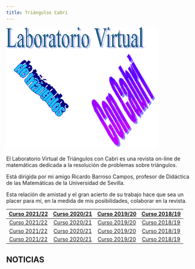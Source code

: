 ```yaml
---
title: Triángulos Cabri
---
```


![Logo de Triángulos Cabri](image001.gif)

El Laboratorio Virtual de Triángulos con Cabri es una revista on-line de matemáticas dedicada a la resolución de problemas sobre triángulos.

Está dirigida por mi amigo Ricardo Barroso Campos, profesor de Didáctica de las Matemáticas de la Universidad de Sevilla.

Esta relación de amistad y el gran acierto de su trabajo hace que sea un placer para mí, en la medida de mis posibilidades, colaborar en la revista.


| [Curso 2021/22](curso20212022/index.htm) | [Curso 2020/21](curso20202021/index.htm)|  [Curso 2019/20](curso20192020/index.htm)|  [Curso 2018/19](curso20182019/index.htm)|
| :------: | :---: | :-------: | :-----: |
| [Curso 2021/22](curso20212022/index.htm) | [Curso 2020/21](curso20202021/index.htm)|  [Curso 2019/20](curso20192020/index.htm)|  [Curso 2018/19](curso20182019/index.htm)|
| [Curso 2021/22](curso20212022/index.htm) | [Curso 2020/21](curso20202021/index.htm)|  [Curso 2019/20](curso20192020/index.htm)|  [Curso 2018/19](curso20182019/index.htm)|
| [Curso 2021/22](curso20212022/index.htm) | [Curso 2020/21](curso20202021/index.htm)|  [Curso 2019/20](curso20192020/index.htm)|  [Curso 2018/19](curso20182019/index.htm)|


## NOTICIAS
